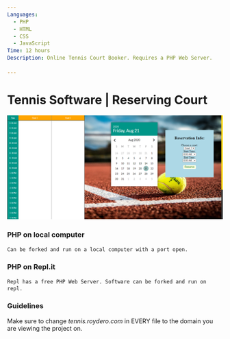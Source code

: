 ```yaml
---
Languages:
  - PHP
  - HTML
  - CSS
  - JavaScript
Time: 12 hours
Description: Online Tennis Court Booker. Requires a PHP Web Server.

---
```

# Tennis Software | Reserving Court
![RMC Dashboard Picture](RMC.PNG)

### PHP on local computer
```
Can be forked and run on a local computer with a port open.
```
### PHP on Repl.it
```
Repl has a free PHP Web Server. Software can be forked and run on repl.
```
### Guidelines

Make sure to change *tennis.roydero.com* in EVERY file to the domain you are viewing the project on.
